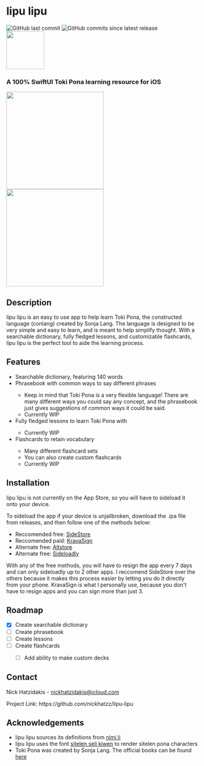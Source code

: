 <h1>lipu lipu</h1>
<div id="badges">
  <img alt="GitHub last commit" src="https://img.shields.io/github/last-commit/nickhatzz/lipu-lipu">
  <img alt="GitHub commits since latest release" src="https://img.shields.io/github/commits-since/nickhatzz/lipu-lipu/latest">
</div>
<img src="https://github.com/user-attachments/assets/fc7d6489-2146-4781-88f9-ced005de5331" width="100">
<h3>A 100% SwiftUI Toki Pona learning resource for iOS</h3>
<div id="app-images">
  <img src="https://github.com/user-attachments/assets/149a7389-40f2-4814-b5f9-4085225d82ab" width="256">
  <img src="https://github.com/user-attachments/assets/9850520e-688d-4b31-a947-7430c28dbf59" width="256">
</div>


<h2>Description</h2>
<p>lipu lipu is an easy to use app to help learn Toki Pona, the constructed language (conlang) created by Sonja Lang. The language is designed to be very simple and easy to learn, and is meant to help simplify thought. With a searchable dictionary, fully fledged lessons, and customizable flashcards, lipu lipu is the perfect tool to aide the learning process.</p>
<h2>Features</h2>
<ul>
  <li>Searchable dictionary, featuring 140 words</li>
  <li>Phrasebook with common ways to say different phrases</li>
  <ul>
    <li>Keep in mind that Toki Pona is a very flexible language! There are many different ways you could say any concept, and the phrasebook just gives suggestions of common ways it could be said.</li>
    <li>Currently WIP</li>
  </ul>
  <li>Fully fledged lessons to learn Toki Pona with</li>
  <ul>
    <li>Currently WIP</li>
  </ul>
  <li>Flashcards to retain vocabulary</li>
  <ul>
    <li>Many different flashcard sets</li>
    <li>You can also create custom flashcards</li>
    <li>Currently WIP</li>
  </ul>
</ul>


<h2>Installation</h2>
<p>lipu lipu is not currently on the App Store, so you will have to sideload it onto your device.</p>
<p>To sideload the app if your device is unjailbroken, download the .ipa file from releases, and then follow one of the methods below:</p>
<ul>
  <li>Reccomended free: <a href="https://sidestore.io">SideStore</a></li>
  <li>Reccomended paid: <a href="https://kravasign.com">KravaSign</a></li>
  <li>Alternate free: <a href="https://altstore.io">Altstore</a></li>
  <li>Alternate free: <a href="https://sideloadly.io">Sideloadly</a></li>
</ul>
<p>With any of the free methods, you will have to resign the app every 7 days and can only sideloadly up to 2 other apps. I reccomend SideStore over the others because it makes this process easier by letting you do it directly from your phone. KravaSign is what I personally use, because you don't have to resign apps and you can sign more than just 3.</p>


<h2>Roadmap</h2>

- [X] Create searchable dictionary
- [ ] Create phrasebook
- [ ] Create lessons
- [ ] Create flashcards
  - [ ] Add ability to make custom decks



<h2>Contact</h2>
<p>Nick Hatzidakis - <a href="mailto: nickhatzidakis@icloud.com">nickhatzidakis@icloud.com</a></p>
<p>Project Link: https://github.com/nickhatzz/lipu-lipu</p>


<h2>Acknowledgements</h2>
<ul>
  <li>lipu lipu sources its definitions from <a href="https://nimi.li">nimi.li</a></li>
  <li>lipu lipu uses the font <a href="https://www.kreativekorp.com/software/fonts/sitelenselikiwen/">sitelen seli kiwen</a> to render sitelen pona characters</li>
  <li>Toki Pona was created by Sonja Lang. The official books can be found <a href="https://tokipona.org">here</a></li>
</ul>
